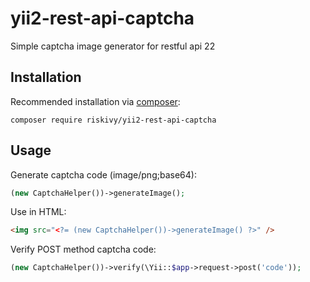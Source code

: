 # yii2-rest-api-captcha
Simple captcha image generator for restful api 22

## Installation

Recommended installation via [composer](http://getcomposer.org/download/):

```
composer require riskivy/yii2-rest-api-captcha
```

## Usage

Generate captcha code (image/png;base64):

```php
(new CaptchaHelper())->generateImage();
```

Use in HTML:

```html
<img src="<?= (new CaptchaHelper())->generateImage() ?>" />
```
Verify POST method captcha code:

```php
(new CaptchaHelper())->verify(\Yii::$app->request->post('code'));
```
